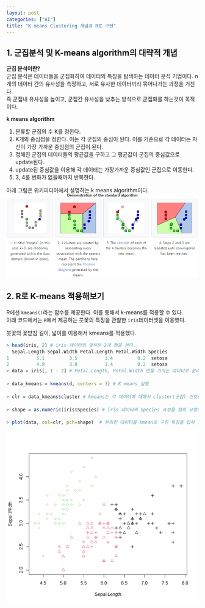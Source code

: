 ```yaml
---
layout: post
categories: ["AI"]
title: "K means Clustering 개념과 R로 구현"
---
```

## 1. 군집분석 및 K-means algorithm의 대략적 개념

__군집 분석이란?__  
군집 분석은 데이터들을 군집화하여 데이터의 특징을 탐색하는 데이터 분석 기법이다. 
n개의 데이터 간의 유사성을 측정하고, 서로 유사한 데이터끼리 묶어나가는 과정을 거친다.  
즉 군집내 유사성을 높이고, 군집간 유사성을 낮추는 방식으로 군집화를 하는것이 목적이다.  
  
__k means algorithm__  
1. 분류할 군집의 수 K를 정한다.
2. K개의 중심점을 정한다. 이는 각 군집의 중심이 된다. 이를 기준으로 각 데이터는 자신이 가장 가까운 중심점의 군집이 된다.
3. 정해진 군집의 데이터들의 평균값을 구하고 그 평균값이 군집의 중심값으로 update된다.
4. update된 중심값을 이용해 각 데이터는 가장가까운 중심값인 군집으로 이동한다.
5. 3, 4를 변화가 없을때까지 반복한다.
  
아래 그림은 위키피디아에서 설명하는 k means algorithm이다.  
![algorithm](/assets/post/AI/k_means_clustering/algorithm.PNG)

## 2. R로 K-means 적용해보기
R에선 `kmeans()`라는 함수를 제공한다. 이를 통해서 k-means를 적용할 수 있다.  
아래 코드에서는 `R`에서 제공하는 붓꽃의 특징을 관찰한 `iris`데이터셋을 이용했다. 
  
붓꽃의 꽃받침 길이, 넓이를 이용해서 kmeans를 적용했다.  
```R
> head(iris, 2) # iris 데이터의 앞부분 2개 행을 본다.
  Sepal.Length Sepal.Width Petal.Length Petal.Width Species
1          5.1         3.5          1.4         0.2  setosa
2          4.9         3.0          1.4         0.2  setosa
> data = iris[, 1 : 2] # Petal.Length, Petal.Width 만을 가지는 데이터로 분리

> data_kmeans = kmeans(d, centers = 3) # K means 실행

> clr = data_kmeans$cluster # kmeans는 각 데이터에 대해서 cluster(군집) 번호를 부여한다.

> shape = as.numeric(iris$Species) # iris 데이터의 Species 속성을 점의 모양으로 한다.

> plot(data, col=clr, pch=shape)  # 분리한 데이터를 kmean로 구한 특징을 입혀 표현한다.
```

![plot](/assets/post/AI/k_means_clustering/plot.PNG)